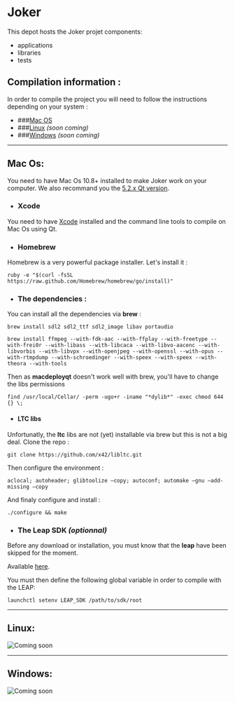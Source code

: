 Joker
=====

This depot hosts the Joker projet components:

* applications
* libraries
* tests

Compilation information :
-------------------------

In order to compile the  project you will need to follow the instructions depending on your system :

* ###[Mac OS](#mac)
* ###[Linux](#linux) _(soon coming)_
* ###[Windows](#windows) _(soon coming)_

***


## <a name="mac"></a> Mac Os:

You need to have Mac Os 10.8+ installed to make Joker work on your computer. We also recommand you the [5.2.x Qt version](http://download.qt-project.org/official_releases/online_installers/qt-opensource-mac-x64-1.5.0-1-online.dmg).

* ### Xcode

You need to have [Xcode](https://developer.apple.com/xcode/) installed and the command line tools to compile on Mac Os using Qt.

* ### Homebrew

Homebrew is a very powerful package installer. Let's install it :

    ruby -e "$(curl -fsSL https://raw.github.com/Homebrew/homebrew/go/install)"
    
* ### The dependencies :

You can install all the dependencies via __brew__ :

    brew install sdl2 sdl2_ttf sdl2_image libav portaudio
    
    brew install ffmpeg --with-fdk-aac --with-ffplay --with-freetype --with-frei0r --with-libass --with-libcaca --with-libvo-aacenc --with-libvorbis --with-libvpx --with-openjpeg --with-openssl --with-opus --with-rtmpdump --with-schroedinger --with-speex --with-speex --with-theora --with-tools
    
    
Then as __macdeployqt__ doesn't work well with brew, you'll have to change the libs permissions

    find /usr/local/Cellar/ -perm -ugo+r -iname "*dylib*" -exec chmod 644 {} \;
   
   
* #### LTC libs

Unfortunatly, the __ltc__ libs are not (yet) installable via brew but this is not a big deal.
Clone the repo :

    git clone https://github.com/x42/libltc.git
    
Then configure the environment :

    aclocal; autoheader; glibtoolize –copy; autoconf; automake –gnu –add-missing –copy
    
And finaly configure and install :

    ./configure && make
    
* ### The Leap SDK _(optionnal)_

Before any download or installation, you must know that the **leap** have been skipped for the moment.

Available [here](https://developer.leapmotion.com).

You must then define the following global variable in order to compile with the LEAP: 

    launchctl setenv LEAP_SDK /path/to/sdk/root


***
## <a name="linux"></a> Linux:

![Coming soon](http://openclipart.org/image/300px/svg_to_png/118519/Red_Coming_Soon_Stamp.png)
    
***
## <a name="windows"></a> Windows:

![Coming soon](http://openclipart.org/image/300px/svg_to_png/118519/Red_Coming_Soon_Stamp.png)


	


